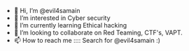 - 👋 Hi, I’m @evil4samain
- 👀 I’m interested in Cyber security
- 🌱 I’m currently learning Ethical hacking
- 💞️ I’m looking to collaborate on Red Teaming, CTF's, VAPT.
- 📫 How to reach me :::: Search for @evil4samain  :)
           
<!---
evil4samain/evil4samain is a ✨ special ✨ repository because its `README.md` (this file) appears on your GitHub profile.
You can click the Preview link to take a look at your changes.
--->
